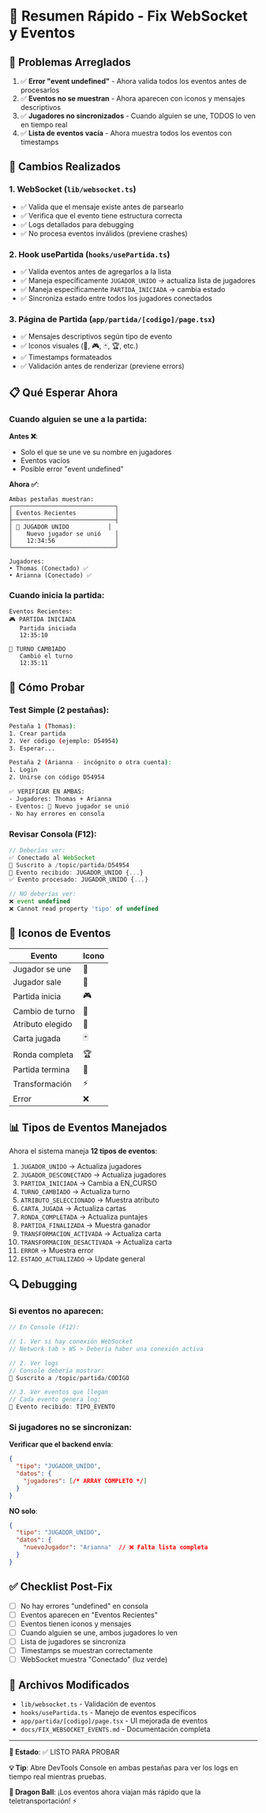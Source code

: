 # 🎯 Resumen Rápido - Fix WebSocket y Eventos

## 🐛 Problemas Arreglados

1. ✅ **Error "event undefined"** - Ahora valida todos los eventos antes de procesarlos
2. ✅ **Eventos no se muestran** - Ahora aparecen con iconos y mensajes descriptivos
3. ✅ **Jugadores no sincronizados** - Cuando alguien se une, TODOS lo ven en tiempo real
4. ✅ **Lista de eventos vacía** - Ahora muestra todos los eventos con timestamps

## 🔧 Cambios Realizados

### 1. WebSocket (`lib/websocket.ts`)
- ✅ Valida que el mensaje existe antes de parsearlo
- ✅ Verifica que el evento tiene estructura correcta
- ✅ Logs detallados para debugging
- ✅ No procesa eventos inválidos (previene crashes)

### 2. Hook usePartida (`hooks/usePartida.ts`)
- ✅ Valida eventos antes de agregarlos a la lista
- ✅ Maneja específicamente `JUGADOR_UNIDO` → actualiza lista de jugadores
- ✅ Maneja específicamente `PARTIDA_INICIADA` → cambia estado
- ✅ Sincroniza estado entre todos los jugadores conectados

### 3. Página de Partida (`app/partida/[codigo]/page.tsx`)
- ✅ Mensajes descriptivos según tipo de evento
- ✅ Iconos visuales (👋, 🎮, 🃏, 🏆, etc.)
- ✅ Timestamps formateados
- ✅ Validación antes de renderizar (previene errors)

## 📋 Qué Esperar Ahora

### Cuando alguien se une a la partida:

**Antes ❌**:
- Solo el que se une ve su nombre en jugadores
- Eventos vacíos
- Posible error "event undefined"

**Ahora ✅**:
```
Ambas pestañas muestran:
┌─────────────────────────────┐
│ Eventos Recientes           │
├─────────────────────────────┤
│ 👋 JUGADOR UNIDO           │
│    Nuevo jugador se unió    │
│    12:34:56                 │
└─────────────────────────────┘

Jugadores:
• Thomas (Conectado) ✅
• Arianna (Conectado) ✅
```

### Cuando inicia la partida:

```
Eventos Recientes:
🎮 PARTIDA INICIADA
   Partida iniciada
   12:35:10

🔄 TURNO CAMBIADO
   Cambió el turno
   12:35:11
```

## 🧪 Cómo Probar

### Test Simple (2 pestañas):

```bash
Pestaña 1 (Thomas):
1. Crear partida
2. Ver código (ejemplo: D54954)
3. Esperar...

Pestaña 2 (Arianna - incógnito o otra cuenta):
1. Login
2. Unirse con código D54954

✅ VERIFICAR EN AMBAS:
- Jugadores: Thomas + Arianna
- Eventos: 👋 Nuevo jugador se unió
- No hay errores en consola
```

### Revisar Consola (F12):

```javascript
// Deberías ver:
✅ Conectado al WebSocket
📡 Suscrito a /topic/partida/D54954
📨 Evento recibido: JUGADOR_UNIDO {...}
✅ Evento procesado: JUGADOR_UNIDO {...}

// NO deberías ver:
❌ event undefined
❌ Cannot read property 'tipo' of undefined
```

## 🎨 Iconos de Eventos

| Evento | Icono |
|--------|-------|
| Jugador se une | 👋 |
| Jugador sale | 🚪 |
| Partida inicia | 🎮 |
| Cambio de turno | 🔄 |
| Atributo elegido | 🎯 |
| Carta jugada | 🃏 |
| Ronda completa | 🏆 |
| Partida termina | 🎉 |
| Transformación | ⚡ |
| Error | ❌ |

## 📊 Tipos de Eventos Manejados

Ahora el sistema maneja **12 tipos de eventos**:

1. `JUGADOR_UNIDO` → Actualiza jugadores
2. `JUGADOR_DESCONECTADO` → Actualiza jugadores
3. `PARTIDA_INICIADA` → Cambia a EN_CURSO
4. `TURNO_CAMBIADO` → Actualiza turno
5. `ATRIBUTO_SELECCIONADO` → Muestra atributo
6. `CARTA_JUGADA` → Actualiza cartas
7. `RONDA_COMPLETADA` → Actualiza puntajes
8. `PARTIDA_FINALIZADA` → Muestra ganador
9. `TRANSFORMACION_ACTIVADA` → Actualiza carta
10. `TRANSFORMACION_DESACTIVADA` → Actualiza carta
11. `ERROR` → Muestra error
12. `ESTADO_ACTUALIZADO` → Update general

## 🔍 Debugging

### Si eventos no aparecen:

```javascript
// En Console (F12):

// 1. Ver si hay conexión WebSocket
// Network tab > WS > Debería haber una conexión activa

// 2. Ver logs
// Console debería mostrar:
📡 Suscrito a /topic/partida/CODIGO

// 3. Ver eventos que llegan
// Cada evento genera log:
📨 Evento recibido: TIPO_EVENTO
```

### Si jugadores no se sincronizan:

**Verificar que el backend envía**:
```json
{
  "tipo": "JUGADOR_UNIDO",
  "datos": {
    "jugadores": [/* ARRAY COMPLETO */]
  }
}
```

**NO solo**:
```json
{
  "tipo": "JUGADOR_UNIDO",
  "datos": {
    "nuevoJugador": "Arianna"  // ❌ Falta lista completa
  }
}
```

## ✅ Checklist Post-Fix

- [ ] No hay errores "undefined" en consola
- [ ] Eventos aparecen en "Eventos Recientes"
- [ ] Eventos tienen iconos y mensajes
- [ ] Cuando alguien se une, ambos jugadores lo ven
- [ ] Lista de jugadores se sincroniza
- [ ] Timestamps se muestran correctamente
- [ ] WebSocket muestra "Conectado" (luz verde)

## 📁 Archivos Modificados

- `lib/websocket.ts` - Validación de eventos
- `hooks/usePartida.ts` - Manejo de eventos específicos
- `app/partida/[codigo]/page.tsx` - UI mejorada de eventos
- `docs/FIX_WEBSOCKET_EVENTS.md` - Documentación completa

---

**🚀 Estado**: ✅ LISTO PARA PROBAR

**💡 Tip**: Abre DevTools Console en ambas pestañas para ver los logs en tiempo real mientras pruebas.

**🐉 Dragon Ball**: ¡Los eventos ahora viajan más rápido que la teletransportación! ⚡

